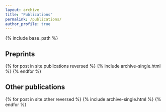 ```yaml
---
layout: archive
title: "Publications"
permalink: /publications/
author_profile: true
---
```

{% include base_path %}


<script type="text/javascript">
  var headID = document.getElementsByTagName("head")[0];
  var newScript = document.createElement('script');
  var urlPrefix = 'https://arxiv.org/a/';
  var arxiv_authorid = "paya_c_1";
  newScript.type = 'text/javascript';

if (arxiv_authorid.indexOf(urlPrefix) === 0) {
	arxiv_authorid=arxiv_authorid.substr(urlPrefix.length, 50);
}
newScript.src = urlPrefix + arxiv_authorid + '.js';

headID.appendChild(newScript);

function htmlFix(html)
{
  var re = new RegExp('&apos;', 'g');
	html = html.replace(re,'&#39;');
	return html;
}


function jsonarXivFeed(feed)
{
	makearXiv(feed); 
}

function makearXiv(feed)
{
  var x = 0;
  var html = '<div id="arxivcontainer" style="font-family:Lucida Grande,helvetica, arial, verdana,sans-serif;margin:.7em;font-size:90%">\n';
  var format_name = '';

  html += '<h3 style="padding-bottom:2px; margin-bottom:3px;">' + htmlFix(feed.title) + '</h3>\n';
  html += '<dl>\n';
  num_entries = feed.entries.length;
  extra_entries = false;
  for (x=0; x<num_entries; x++){
    html += '<dt>['+(x+1)+']&nbsp\n';
    html += '\t<span class="list-identifier" style="font-weight:bold"><a href="'+feed.entries[x].id+'" title="Abstract">'+feed.entries[x].id+'</a> [ ';
    for (format_name in feed.entries[x].formats) {
      if (feed.entries[x].formats.hasOwnProperty(format_name)) {
        var format_value = feed.entries[x].formats[format_name]
        html += '<a href="' + format_value +'" title="Download '+format_name+'">'+ format_name+'</a> ';
      }
    }
    html += "]</span>\n</dt>\n";  
    html+='<dd style="padding-bottom:1em;">\n\t<div class="meta" style="line-height:130%;">\n\t\t<div class="list-title" style="font-size:large;font-weight:bold;margin:0.25em 0 0 0;line-height:120%">\n'
    html += '\t\t\t'+ feed.entries[x].title+'\n\t\t</div>';
    html += '\t\t<div class="list-authors" style="font-weight:normal;font-size:110%;text-decoration:none;">'+feed.entries[x].authors+'</div>\n';
    if (feed.entries[x].journal_ref.length > 1){
      html += '\t\t<div class="list-journal-ref" style="font-weight:normal;font-size:90%;"><span class="descriptor">Journal ref:</span> ' + feed.entries[x].journal_ref + '</div>\n';
    }
    if (feed.entries[x].doi && feed.entries[x].doi.length > 0){
      html += '\t\t<div class="list-doi" style="font-weight:normal;font-size:90%;"><span class="descriptor">DOI:</span> ';
		    var dois = feed.entries[x].doi.split(' ');
		    for (var j in dois) {
		       html += '<a href="https://dx.doi.org/'+dois[j]+'">'+dois[j]+'</a> '; 
		    }
		    html += '</div>\n';
    }
    html += '\t</div>\n</dd>';
  }
  if (extra_entries) {
	    html +='<br /><span style="font-size:80%">[ Showing '+num_entries+' of '+feed.entries.length+' total entries, additional <a href="https://arxiv.org/a/'+arxiv_authorid+'">'+(feed.entries.length-num_entries)+'</a> entries available at arXiv.org ]</span>';
    } else {
	    html +='<br /><span style="font-size:80%">[ Showing '+num_entries+' of '+feed.entries.length+' total entries]</span>\n';
    }
    html += '<br /><span id="authorid_hook" style="font-size:80%; padding-left:0px">[ This list is powered by an <a href="https://arxiv.org/a/'+arxiv_authorid + '">arXiv author id</a> and the <a href="https://arxiv.org/help/myarticles">myarticles</a> widget ]</span>';
    html += '</dl>\n</div>\n'
    document.getElementById('arxivfeed').innerHTML=html;
}
</script>

## Preprints
<div id="arxivfeed"></div>


{% for post in site.publications reversed %}
  {% include archive-single.html %}
{% endfor %}

## Other publications

{% for post in site.other reversed %}
  {% include archive-single.html %}
{% endfor %}

